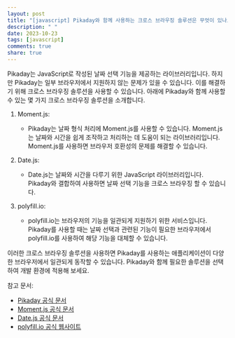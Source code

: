 ```yaml
---
layout: post
title: "[javascript] Pikaday와 함께 사용하는 크로스 브라우징 솔루션은 무엇이 있나요?"
description: " "
date: 2023-10-23
tags: [javascript]
comments: true
share: true
---
```

Pikaday는 JavaScript로 작성된 날짜 선택 기능을 제공하는 라이브러리입니다. 하지만 Pikaday는 일부 브라우저에서 지원하지 않는 문제가 있을 수 있습니다. 이를 해결하기 위해 크로스 브라우징 솔루션을 사용할 수 있습니다. 아래에 Pikaday와 함께 사용할 수 있는 몇 가지 크로스 브라우징 솔루션을 소개합니다.

1. Moment.js:
   - Pikaday는 날짜 형식 처리에 Moment.js를 사용할 수 있습니다. Moment.js는 날짜와 시간을 쉽게 조작하고 처리하는 데 도움이 되는 라이브러리입니다. Moment.js를 사용하면 브라우저 호환성의 문제를 해결할 수 있습니다.

2. Date.js:
   - Date.js는 날짜와 시간을 다루기 위한 JavaScript 라이브러리입니다. Pikaday와 결합하여 사용하면 날짜 선택 기능을 크로스 브라우징 할 수 있습니다.

3. polyfill.io:
   - polyfill.io는 브라우저의 기능을 일관되게 지원하기 위한 서비스입니다. Pikaday를 사용할 때는 날짜 선택과 관련된 기능이 필요한 브라우저에서 polyfill.io를 사용하여 해당 기능을 대체할 수 있습니다.

이러한 크로스 브라우징 솔루션을 사용하면 Pikaday를 사용하는 애플리케이션이 다양한 브라우저에서 일관되게 동작할 수 있습니다. Pikaday와 함께 필요한 솔루션을 선택하여 개발 환경에 적용해 보세요.

참고 문서:
- [Pikaday 공식 문서](https://github.com/Pikaday/Pikaday)
- [Moment.js 공식 문서](https://momentjs.com/)
- [Date.js 공식 문서](https://www.datejs.com/)
- [polyfill.io 공식 웹사이트](https://polyfill.io/)